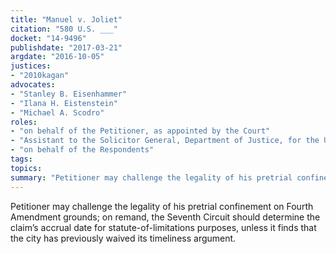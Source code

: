 ```yaml
---
title: "Manuel v. Joliet"
citation: "580 U.S. ___"
docket: "14-9496"
publishdate: "2017-03-21"
argdate: "2016-10-05"
justices:
- "2010kagan"
advocates:
- "Stanley B. Eisenhammer"
- "Ilana H. Eistenstein"
- "Michael A. Scodro"
roles:
- "on behalf of the Petitioner, as appointed by the Court"
- "Assistant to the Solicitor General, Department of Justice, for the United States, as amicus curiae, supporting the Petitioner"
- "on behalf of the Respondents"
tags:
topics:
summary: "Petitioner may challenge the legality of his pretrial confinement on Fourth Amendment grounds; on remand, the Seventh Circuit should determine the claim’s accrual date for statute-of-limitations purposes, unless it finds that the city has previously waived its timeliness argument."
---
```

Petitioner may challenge the legality of his pretrial confinement on Fourth Amendment grounds; on remand, the Seventh Circuit should determine the claim’s accrual date for statute-of-limitations purposes, unless it finds that the city has previously waived its timeliness argument.

